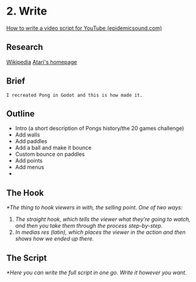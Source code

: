 # 2. Write

[How to write a video script for YouTube (epidemicsound.com)](https://www.epidemicsound.com/blog/how-to-write-a-video-script-for-youtube/)

## Research

[Wikipedia](https://en.wikipedia.org/wiki/Pong)
[Atari's homepage](https://atari.com/collections/pong-collection)

## Brief

```
I recreated Pong in Godot and this is how made it.
```

## Outline

- Intro (a short description of Pongs history/the 20 games challenge)
- Add walls
- Add paddles
- Add a ball and make it bounce
- Custom bounce on paddles
- Add points
- Add menus
- 

## The Hook

_*The thing to hook viewers in with, the selling point. One of two ways:_

  1. _The straight hook, which tells the viewer what they’re going to watch, and then you take them through the process step-by-step._
  2. _In medias res (latin), which places the viewer in the action and then shows how we ended up there._

## The Script

_*Here you can write the full script in one go. Write it however you want._
